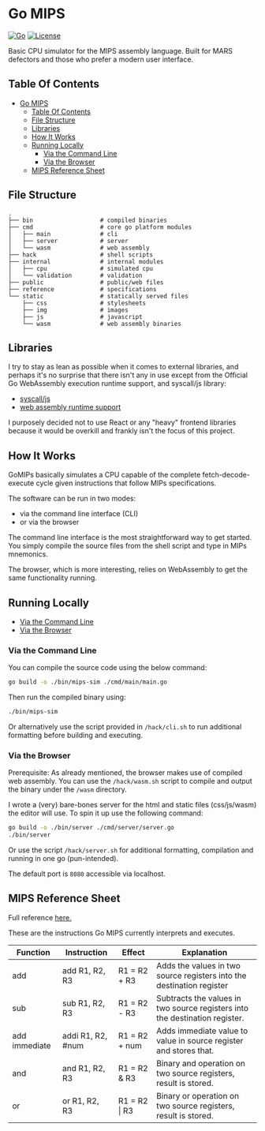 # Go MIPS

[![Go](https://img.shields.io/badge/Go-00ADD8?logo=Go&logoColor=white&style=for-the-badge)]("https://github.com/dev-xero/go-mips")
[![License](https://img.shields.io/github/license/dev-xero/go-mips?style=for-the-badge&colorA=131820&colorB=FFFFFF&logo=github)]("https://github.com/dev-xero/go-mips")

Basic CPU simulator for the MIPS assembly language. Built for MARS defectors and those who prefer a modern user interface.

## Table Of Contents

-   [Go MIPS](#go-mips)
    -   [Table Of Contents](#table-of-contents)
    -   [File Structure](#file-structure)
    -   [Libraries](#libraries)
    -   [How It Works](#how-it-works)
    -   [Running Locally](#running-locally)
        -   [Via the Command Line](#via-the-command-line)
        -   [Via the Browser](#via-the-browser)
    -   [MIPS Reference Sheet](#mips-reference-sheet)

## File Structure

```
.
├── bin                   # compiled binaries
├── cmd                   # core go platform modules
│   ├── main              # cli
│   ├── server            # server
│   └── wasm              # web assembly
├── hack                  # shell scripts
├── internal              # internal modules
│   ├── cpu               # simulated cpu
│   └── validation        # validation
├── public                # public/web files
├── reference             # specifications
└── static                # statically served files
    ├── css               # stylesheets
    ├── img               # images
    ├── js                # javascript
    └── wasm              # web assembly binaries
```

## Libraries

I try to stay as lean as possible when it comes to external libraries, and perhaps it's no surprise that there isn't any in use except from the Official Go WebAssembly execution runtime support, and syscall/js library:

-   [syscall/js](https://pkg.go.dev/syscall/js)
-   [web assembly runtime support](https://go.googlesource.com/go.git/+/refs/tags/go1.17rc1/misc/wasm/wasm_exec.js)

I purposely decided not to use React or any "heavy" frontend libraries because it would be overkill and frankly isn't the focus of this project.

## How It Works

GoMIPs basically simulates a CPU capable of the complete fetch-decode-execute cycle given instructions that follow MIPs specifications.

The software can be run in two modes:

-   via the command line interface (CLI)
-   or via the browser

The command line interface is the most straightforward way to get started. You simply compile the source files from the shell script and type in MIPs mnemonics.

The browser, which is more interesting, relies on WebAssembly to get the same functionality running.

## Running Locally

-   [Via the Command Line](#via-the-command-line)
-   [Via the Browser](#via-the-browser)

### Via the Command Line

You can compile the source code using the below command:

```sh
go build -o ./bin/mips-sim ./cmd/main/main.go
```

Then run the compiled binary using:

```sh
./bin/mips-sim
```

Or alternatively use the script provided in `/hack/cli.sh` to run additional formatting before building and executing.

### Via the Browser

Prerequisite: As already mentioned, the browser makes use of compiled web assembly. You can use the `/hack/wasm.sh` script to compile and output the binary under the `/wasm` directory.

I wrote a (very) bare-bones server for the html and static files (css/js/wasm) the editor will use. To spin it up use the following command:

```sh
go build -o ./bin/server ./cmd/server/server.go
./bin/server
```

Or use the script `/hack/server.sh` for additional formatting, compilation and running in one go (pun-intended).

The default port is `8080` accessible via localhost.

## MIPS Reference Sheet

Full reference [here.](./reference/MIPS_Instruction_Set.pdf)

These are the instructions Go MIPS currently interprets and executes.

| Function      | Instruction       | Effect        | Explanation                                                                 |
| ------------- | ----------------- | ------------- | --------------------------------------------------------------------------- |
| add           | add R1, R2, R3    | R1 = R2 + R3  | Adds the values in two source registers into the destination register       |
| sub           | sub R1, R2, R3    | R1 = R2 - R3  | Subtracts the values in two source registers into the destination register. |
| add immediate | addi R1, R2, #num | R1 = R2 + num | Adds immediate value to value in source register and stores that.           |
| and           | and R1, R2, R3    | R1 = R2 & R3  | Binary and operation on two source registers, result is stored.             |
| or            | or R1, R2, R3     | R1 = R2 \| R3 | Binary or operation on two source registers, result is stored.              |
